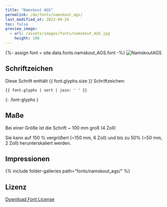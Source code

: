 ```yaml
---
title: "Namskout AGS"
permalink: /de/fonts/namskout_ags/
last_modified_at: 2023-04-24
toc: false
preview_image:
  - url: /assets/images/fonts/namskout_AGS.jpg
    height: 100
---
```

{%- assign font = site.data.fonts.namskout_AGS.font -%}
![NamskoutAGS](/assets/images/fonts/namskout_AGS.jpg)

## Schriftzeichen

Diese Schrift enthält  {{ font.glyphs.size }} Schriftzeichen:

```
{{ font.glyphs | sort | join: ' ' }}
```
{: .font-glyphs }

## Maße

Bei einer Größe ist die Schrift ~ 100 mm groß (4 Zoll)

Sie kann auf 150 % vergrößert (~150 mm, 6 Zoll) und bis zu 50% (~50 mm, 2 Zoll) herunterskaliert werden.
 
## Impressionen

{% include folder-galleries path="fonts/namskout_ags/" %}

## Lizenz

[Download Font License](https://github.com/inkstitch/inkstitch/tree/main/fonts/namskout_AGS/LICENSE)
